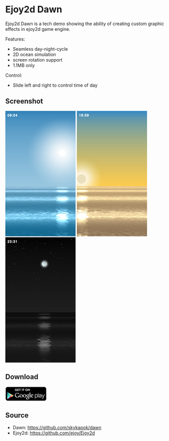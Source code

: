 # Ejoy2d Dawn

Ejoy2d Dawn is a tech demo showing the ability of creating custom graphic effects in ejoy2d game engine.

Features:

* Seamless day-night-cycle
* 2D ocean simulation
* screen rotation support
* 1.1MB only

Control:

* Slide left and right to control time of day

## Screenshot

![](r/dawn1.png) ![](r/dawn2.png) ![](r/dawn3.png)

## Download

[![](r/GooglePlayBadge.png)](https://play.google.com/store/apps/details?id=com.poags.dawn)

## Source

* Dawn: https://github.com/skykapok/dawn
* Ejoy2d: https://github.com/ejoy/Ejoy2d
